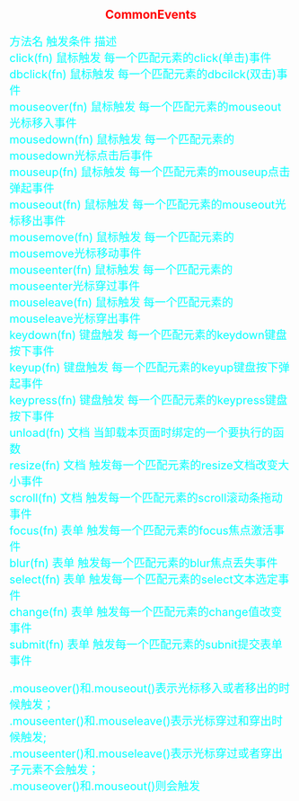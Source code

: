 <style>
h2{
text-align:center;
color:red;
}
p{
color:aqua;
font-size:20px
}
</style>
<h2>CommonEvents</h2>
<p>
方法名                   触发条件                           描述<br>
click(fn)               鼠标触发                           每一个匹配元素的click(单击)事件<br>
dbclick(fn)             鼠标触发                           每一个匹配元素的dbcilck(双击)事件<br>
mouseover(fn)           鼠标触发                           每一个匹配元素的mouseout光标移入事件 <br>
mousedown(fn)           鼠标触发                           每一个匹配元素的mousedown光标点击后事件<br>
mouseup(fn)             鼠标触发                           每一个匹配元素的mouseup点击弹起事件<br>
mouseout(fn)            鼠标触发                           每一个匹配元素的mouseout光标移出事件<br>
mousemove(fn)           鼠标触发                           每一个匹配元素的mousemove光标移动事件<br>
mouseenter(fn)          鼠标触发                           每一个匹配元素的mouseenter光标穿过事件<br>
mouseleave(fn)          鼠标触发                           每一个匹配元素的mouseleave光标穿出事件<br>
keydown(fn)             键盘触发                           每一个匹配元素的keydown键盘按下事件<br>
keyup(fn)               键盘触发                           每一个匹配元素的keyup键盘按下弹起事件<br>
keypress(fn)            键盘触发                           每一个匹配元素的keypress键盘按下事件<br>
unload(fn)               文档                             当卸载本页面时绑定的一个要执行的函数<br>
resize(fn)               文档                             触发每一个匹配元素的resize文档改变大小事件<br>
scroll(fn)               文档                             触发每一个匹配元素的scroll滚动条拖动事件<br>
focus(fn)                表单                             触发每一个匹配元素的focus焦点激活事件<br>
blur(fn)                 表单                             触发每一个匹配元素的blur焦点丢失事件<br>
select(fn)               表单                             触发每一个匹配元素的select文本选定事件<br>
change(fn)               表单                             触发每一个匹配元素的change值改变事件<br>
submit(fn)               表单                             触发每一个匹配元素的subnit提交表单事件<br>
</p>
<p>
.mouseover()和.mouseout()表示光标移入或者移出的时候触发；<br>
.mouseenter()和.mouseleave()表示光标穿过和穿出时候触发;<br>
.mouseenter()和.mouseleave()表示光标穿过或者穿出子元素不会触发；<br>
.mouseover()和.mouseout()则会触发


</p>
